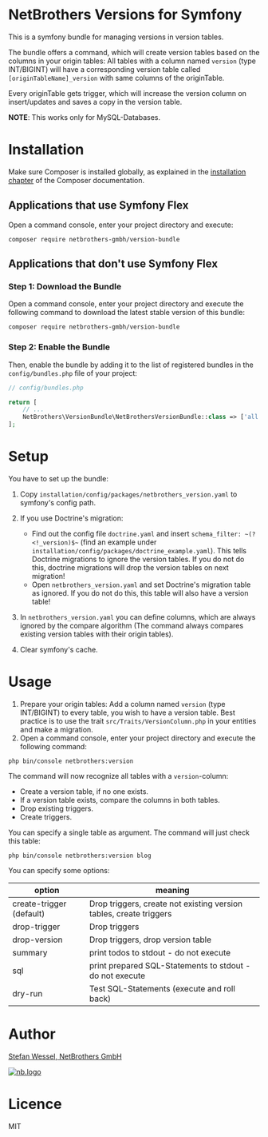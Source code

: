 NetBrothers Versions for Symfony
===================================
This is a symfony bundle for managing versions in version tables.

The bundle offers a command, which will create version tables based on the columns in your
origin tables: All tables with a column named `version` (type INT/BIGINT) will have a corresponding 
version table called `[originTableName]_version` with same columns of the originTable. 

Every originTable gets trigger, which will increase the version column on insert/updates and 
saves a copy in the version table.

__NOTE__: This works only for MySQL-Databases.

Installation
============
Make sure Composer is installed globally, as explained in the
[installation chapter](https://getcomposer.org/doc/00-intro.md)
of the Composer documentation.

Applications that use Symfony Flex
----------------------------------

Open a command console, enter your project directory and execute:

```console
composer require netbrothers-gmbh/version-bundle
```

Applications that don't use Symfony Flex
----------------------------------------

### Step 1: Download the Bundle

Open a command console, enter your project directory and execute the
following command to download the latest stable version of this bundle:

```console
composer require netbrothers-gmbh/version-bundle
```

### Step 2: Enable the Bundle

Then, enable the bundle by adding it to the list of registered bundles
in the `config/bundles.php` file of your project:

```php
// config/bundles.php

return [
    // ...
    NetBrothers\VersionBundle\NetBrothersVersionBundle::class => ['all' => true],
];
```

Setup
=============
You have to set up the bundle:

1. Copy `installation/config/packages/netbrothers_version.yaml` to symfony's config path.


2. If you use Doctrine's migration:
   - Find out the config file `doctrine.yaml` and insert `schema_filter: ~(?<!_version)$~`
     (find an example under `installation/config/packages/doctrine_example.yaml`).
     This tells Doctrine migrations to ignore the version tables. If you do not do this, 
     doctrine migrations will drop the version tables on next migration!
   - Open `netbrothers_version.yaml` and set Doctrine's migration table as ignored. If you do not do this,
     this table will also have a version table!


3. In `netbrothers_version.yaml` you can define columns, which are always ignored by the compare algorithm
   (The command always compares existing version tables with their origin tables). 
   

4. Clear symfony's cache.

Usage
=====

1. Prepare your origin tables:
    Add a column named `version` (type INT/BIGINT) to every table, you wish to have a version table.
    Best practice is to use the trait `src/Traits/VersionColumn.php` in your entities and make a migration.
2. Open a command console, enter your project directory and execute the following command:
```console
php bin/console netbrothers:version 
```

The command will now recognize all tables with a `version`-column:
* Create a version table, if no one exists.
* If a version table exists, compare the columns in both tables.
* Drop existing triggers.
* Create triggers.

You can specify a single table as argument. The command will just check this table:
```console
php bin/console netbrothers:version blog
```

You can specify some options:

| option                    | meaning |
| -----------               | ------- |
| create-trigger (default)  | Drop triggers, create not existing version tables, create triggers |
| drop-trigger              | Drop triggers                                                   |
| drop-version              | Drop triggers, drop version table                               |
| summary                   | print todos to stdout  - do not execute                         |
| sql                       | print prepared SQL-Statements to stdout - do not execute        |
| dry-run                   | Test SQL-Statements (execute and roll back)                     |


Author
======
[Stefan Wessel, NetBrothers GmbH](https://netbrothers.de)

[![nb.logo](https://netbrothers.de/wp-content/uploads/2020/12/netbrothers_logo.png)](https://netbrothers.de)

Licence
=======
MIT